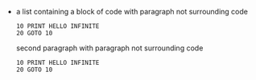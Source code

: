 *   a list containing a block of code with paragraph not surrounding code

	    10 PRINT HELLO INFINITE
	    20 GOTO 10
    
    second paragraph with paragraph not surrounding code

	    10 PRINT HELLO INFINITE
	    20 GOTO 10
    
